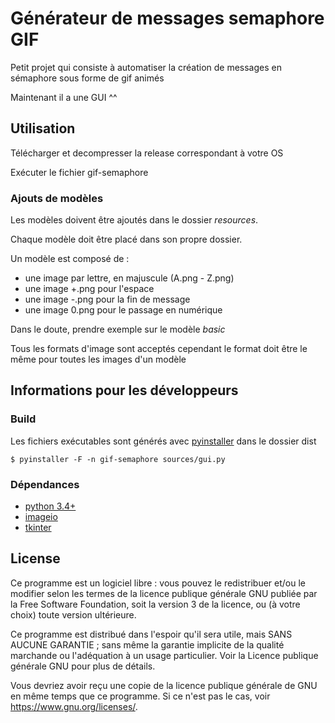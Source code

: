 # Générateur de messages semaphore GIF

Petit projet qui consiste à automatiser la création de messages en sémaphore sous forme de gif animés

Maintenant il a une GUI ^^

## Utilisation

Télécharger et decompresser la release correspondant à votre OS

Exécuter le fichier gif-semaphore

### Ajouts de modèles

Les modèles doivent être ajoutés dans le dossier _resources_.

Chaque modèle doit être placé dans son propre dossier.

Un modèle est composé de :

-   une image par lettre, en majuscule (A.png - Z.png)
-   une image +.png pour l'espace
-   une image -.png pour la fin de message
-   une image 0.png pour le passage en numérique

Dans le doute, prendre exemple sur le modèle _basic_

Tous les formats d'image sont acceptés cependant le format doit être le même pour toutes les images d'un modèle

## Informations pour les développeurs

### Build

Les fichiers exécutables sont générés avec [pyinstaller](https://github.com/pyinstaller/pyinstaller) dans le dossier dist

`$ pyinstaller -F -n gif-semaphore sources/gui.py`

### Dépendances

-   [python 3.4+](https://www.python.org)
-   [imageio](https://pypi.org/project/imageio/)
-   [tkinter](https://docs.python.org/3/library/tkinter.html)

## License

Ce programme est un logiciel libre : vous pouvez le redistribuer et/ou le modifier
selon les termes de la licence publique générale GNU publiée par
la Free Software Foundation, soit la version 3 de la licence, ou
(à votre choix) toute version ultérieure.

Ce programme est distribué dans l'espoir qu'il sera utile,
mais SANS AUCUNE GARANTIE ; sans même la garantie implicite de
la qualité marchande ou l'adéquation à un usage particulier.  Voir la
Licence publique générale GNU pour plus de détails.

Vous devriez avoir reçu une copie de la licence publique générale de GNU
en même temps que ce programme.  Si ce n'est pas le cas, voir <https://www.gnu.org/licenses/>.
